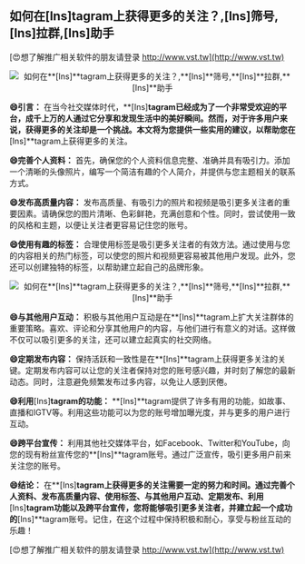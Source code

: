 ## **如何在**[Ins]**tagram上获得更多的关注？,**[Ins]**筛号,**[Ins]**拉群,**[Ins]**助手**

[😍想了解推广相关软件的朋友请登录 http://www.vst.tw](http://www.vst.tw)

 <center><img src="https://vst.tw/MP4/tuiguang/png/3.png" alt="如何在**[Ins]**tagram上获得更多的关注？,**[Ins]**筛号,**[Ins]**拉群,**[Ins]**助手"></center>

**😄引言：**
在当今社交媒体时代，**[Ins]**tagram已经成为了一个非常受欢迎的平台，成千上万的人通过它分享和发现生活中的美好瞬间。然而，对于许多用户来说，获得更多的关注却是一个挑战。本文将为您提供一些实用的建议，以帮助您在**[Ins]**tagram上获得更多的关注。

**😄完善个人资料：**
首先，确保您的个人资料信息完整、准确并具有吸引力。添加一个清晰的头像照片，编写一个简洁有趣的个人简介，并提供与您主题相关的联系方式。

**😄发布高质量内容：**
发布高质量、有吸引力的照片和视频是吸引更多关注者的重要因素。请确保您的图片清晰、色彩鲜艳，充满创意和个性。同时，尝试使用一致的风格和主题，以便让关注者更容易记住您的账号。

**😄使用有趣的标签：**
合理使用标签是吸引更多关注者的有效方法。通过使用与您的内容相关的热门标签，可以使您的照片和视频更容易被其他用户发现。此外，您还可以创建独特的标签，以帮助建立起自己的品牌形象。

 <center><img src="https://vst.tw/MP4/tuiguang/png/3.png" alt="如何在**[Ins]**tagram上获得更多的关注？,**[Ins]**筛号,**[Ins]**拉群,**[Ins]**助手"></center>

**😄与其他用户互动：**
积极与其他用户互动是在**[Ins]**tagram上扩大关注群体的重要策略。喜欢、评论和分享其他用户的内容，与他们进行有意义的对话。这样做不仅可以吸引更多的关注，还可以建立起真实的社交网络。

**😄定期发布内容：**
保持活跃和一致性是在**[Ins]**tagram上获得更多关注的关键。定期发布内容可以让您的关注者保持对您的账号感兴趣，并时刻了解您的最新动态。同时，注意避免频繁发布过多内容，以免让人感到厌倦。

**😄利用**[Ins]**tagram的功能：**
**[Ins]**tagram提供了许多有用的功能，如故事、直播和IGTV等。利用这些功能可以为您的账号增加曝光度，并与更多的用户进行互动。

**😄跨平台宣传：**
利用其他社交媒体平台，如Facebook、Twitter和YouTube，向您的现有粉丝宣传您的**[Ins]**tagram账号。通过广泛宣传，吸引更多用户前来关注您的账号。

**😄结论：**
在**[Ins]**tagram上获得更多的关注需要一定的努力和时间。通过完善个人资料、发布高质量内容、使用标签、与其他用户互动、定期发布、利用**[Ins]**tagram功能以及跨平台宣传，您将能够吸引更多关注者，并建立起一个成功的**[Ins]**tagram账号。记住，在这个过程中保持积极和耐心，享受与粉丝互动的乐趣！

[😍想了解推广相关软件的朋友请登录 http://www.vst.tw](http://www.vst.tw)



